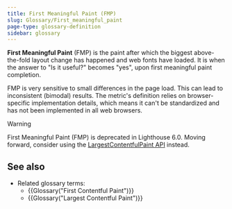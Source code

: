 ```yaml
---
title: First Meaningful Paint (FMP)
slug: Glossary/First_meaningful_paint
page-type: glossary-definition
sidebar: glossary
---
```


**First Meaningful Paint** (FMP) is the paint after which the biggest above-the-fold layout change has happened and web fonts have loaded. It is when the answer to "Is it useful?" becomes "yes", upon first meaningful paint completion.

FMP is very sensitive to small differences in the page load. This can lead to inconsistent (bimodal) results. The metric's definition relies on browser-specific implementation details, which means it can't be standardized and has not been implemented in all web browsers.

> [!WARNING]
> First Meaningful Paint (FMP) is deprecated in Lighthouse 6.0. Moving forward, consider using the [LargestContentfulPaint API](https://wicg.github.io/largest-contentful-paint/) instead.

## See also

- Related glossary terms:
  - {{Glossary("First Contentful Paint")}}
  - {{Glossary("Largest Contentful Paint")}}
